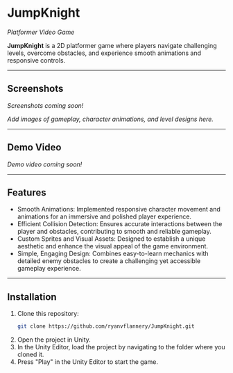 # JumpKnight

*Platformer Video Game*

**JumpKnight** is a 2D platformer game where players navigate challenging levels, overcome obstacles, and experience smooth animations and responsive controls.

---

## Screenshots

*Screenshots coming soon!*

_Add images of gameplay, character animations, and level designs here._

---

## Demo Video

*Demo video coming soon!*

---

## Features

- Smooth Animations: Implemented responsive character movement and animations for an immersive and polished player experience.
- Efficient Collision Detection: Ensures accurate interactions between the player and obstacles, contributing to smooth and reliable gameplay.
- Custom Sprites and Visual Assets: Designed to establish a unique aesthetic and enhance the visual appeal of the game environment.
- Simple, Engaging Design: Combines easy-to-learn mechanics with detailed enemy obstacles to create a challenging yet accessible gameplay experience.

---

## Installation

1. Clone this repository:
   ```bash
   git clone https://github.com/ryanvflannery/JumpKnight.git
2. Open the project in Unity.
3. In the Unity Editor, load the project by navigating to the folder where you cloned it.
4. Press "Play" in the Unity Editor to start the game.


